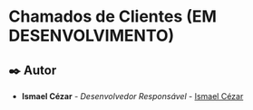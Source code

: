 # Chamados de Clientes (EM DESENVOLVIMENTO)



## ✒️ Autor

- **Ismael Cézar** - _Desenvolvedor Responsável_ - [Ismael Cézar](https://github.com/ismaelczar)
